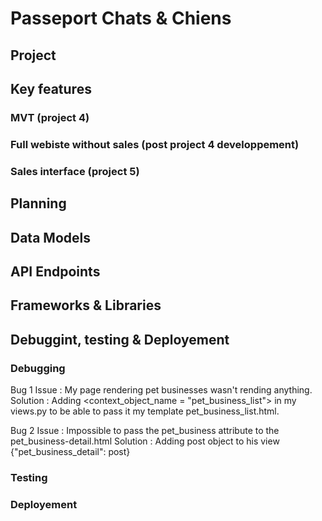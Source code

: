 # Passeport Chats & Chiens

## Project




## Key features

### MVT (project 4)

### Full webiste without sales (post project 4 developpement)

### Sales interface (project 5)






## Planning





## Data Models



## API Endpoints





## Frameworks & Libraries




## Debuggint, testing & Deployement

### Debugging

Bug 1 
Issue : My page rendering pet businesses wasn't rending anything.
Solution : Adding <context_object_name = "pet_business_list"> in my views.py to be able to pass it my template pet_business_list.html.

Bug 2 
Issue : Impossible to pass the pet_business attribute to the pet_business-detail.html
Solution : Adding post object to his view {"pet_business_detail": post}

### Testing




### Deployement













